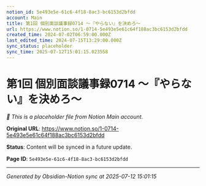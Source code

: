 ```yaml
---
notion_id: 5e493e5e-61c6-4f18-8ac3-bc6153d2bfdd
account: Main
title: 第1回 個別面談議事録0714 〜『やらない』を決めろ〜
url: https://www.notion.so/1-0714-5e493e5e61c64f188ac3bc6153d2bfdd
created_time: 2024-07-02T06:59:00.000Z
last_edited_time: 2024-07-15T13:29:00.000Z
sync_status: placeholder
sync_time: 2025-07-12T15:01:15.023558
---
```


# 第1回 個別面談議事録0714 〜『やらない』を決めろ〜

*🔄 This is a placeholder file from Notion Main account.*

**Original URL**: https://www.notion.so/1-0714-5e493e5e61c64f188ac3bc6153d2bfdd

**Status**: Content will be synced in a future update.

**Page ID**: `5e493e5e-61c6-4f18-8ac3-bc6153d2bfdd`

---

*Generated by Obsidian-Notion sync at 2025-07-12 15:01:15*
